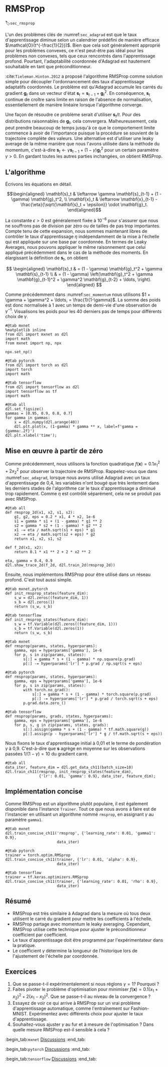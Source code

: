 # RMSProp
:label:`sec_rmsprop` 

 
L'un des problèmes clés de :numref:`sec_adagrad` est que le taux d'apprentissage diminue selon un calendrier prédéfini de manière efficace $\mathcal{O}(t^{-\frac{1}{2}})$. Bien que cela soit généralement approprié pour les problèmes convexes, ce n'est peut-être pas idéal pour les problèmes non convexes, tels que ceux rencontrés dans l'apprentissage profond. Pourtant, l'adaptabilité coordonnée d'Adagrad est hautement souhaitable en tant que préconditionneur.

:cite:`Tieleman.Hinton.2012` a proposé l'algorithme RMSProp comme solution simple pour découpler l'ordonnancement des taux d'apprentissage adaptatifs coordonnés. Le problème est qu'Adagrad accumule les carrés du gradient $\mathbf{g}_t$ dans un vecteur d'état $\mathbf{s}_t = \mathbf{s}_{t-1} + \mathbf{g}_t^2$. En conséquence, $\mathbf{s}_t$ continue de croître sans limite en raison de l'absence de normalisation, essentiellement de manière linéaire lorsque l'algorithme converge.

Une façon de résoudre ce problème serait d'utiliser $\mathbf{s}_t / t$. Pour des distributions raisonnables de $\mathbf{g}_t$, cela convergera. Malheureusement, cela peut prendre beaucoup de temps jusqu'à ce que le comportement limite commence à avoir de l'importance puisque la procédure se souvient de la trajectoire complète des valeurs. Une alternative est d'utiliser une  leaky average de la même manière que nous l'avons utilisée dans la méthode du momentum, c'est-à-dire $\mathbf{s}_t \leftarrow \gamma \mathbf{s}_{t-1} + (1-\gamma) \mathbf{g}_t^2$ pour un certain paramètre $\gamma > 0$. En gardant toutes les autres parties inchangées, on obtient RMSProp.

## L'algorithme

Écrivons les équations en détail.

$$\begin{aligned}
    \mathbf{s}_t & \leftarrow \gamma \mathbf{s}_{t-1} + (1 - \gamma) \mathbf{g}_t^2, \\
    \mathbf{x}_t & \leftarrow \mathbf{x}_{t-1} - \frac{\eta}{\sqrt{\mathbf{s}_t + \epsilon}} \odot \mathbf{g}_t.
\end{aligned}$$

La constante $\epsilon > 0$ est généralement fixée à $10^{-6}$ pour s'assurer que nous ne souffrons pas de division par zéro ou de tailles de pas trop importantes. Compte tenu de cette expansion, nous sommes maintenant libres de contrôler le taux d'apprentissage $\eta$ indépendamment de la mise à l'échelle qui est appliquée sur une base par coordonnée. En termes de Leaky Averages, nous pouvons appliquer le même raisonnement que celui appliqué précédemment dans le cas de la méthode des moments. En élargissant la définition de $\mathbf{s}_t$, on obtient

$$
\begin{aligned}
\mathbf{s}_t & = (1 - \gamma) \mathbf{g}_t^2 + \gamma \mathbf{s}_{t-1} \\
& = (1 - \gamma) \left(\mathbf{g}_t^2 + \gamma \mathbf{g}_{t-1}^2 + \gamma^2 \mathbf{g}_{t-2} + \ldots, \right).
\end{aligned}
$$

Comme précédemment dans :numref:`sec_momentum` nous utilisons $1 + \gamma + \gamma^2 + \ldots, = \frac{1}{1-\gamma}$. La somme des poids est donc normalisée à $1$ avec un temps de demi-vie d'une observation de $\gamma^{-1}$. Visualisons les poids pour les 40 derniers pas de temps pour différents choix de $\gamma$.

```{.python .input}
#@tab mxnet
%matplotlib inline
from d2l import mxnet as d2l
import math
from mxnet import np, npx

npx.set_np()
```

```{.python .input}
#@tab pytorch
from d2l import torch as d2l
import torch
import math
```

```{.python .input}
#@tab tensorflow
from d2l import tensorflow as d2l
import tensorflow as tf
import math
```

```{.python .input}
#@tab all
d2l.set_figsize()
gammas = [0.95, 0.9, 0.8, 0.7]
for gamma in gammas:
    x = d2l.numpy(d2l.arange(40))
    d2l.plt.plot(x, (1-gamma) * gamma ** x, label=f'gamma = {gamma:.2f}')
d2l.plt.xlabel('time');
```

## Mise en œuvre à partir de zéro

Comme précédemment, nous utilisons la fonction quadratique $f(\mathbf{x})=0.1x_1^2+2x_2^2$ pour observer la trajectoire de RMSProp. Rappelez-vous que dans :numref:`sec_adagrad`, lorsque nous avons utilisé Adagrad avec un taux d'apprentissage de 0,4, les variables n'ont bougé que très lentement dans les derniers stades de l'algorithme car le taux d'apprentissage a diminué trop rapidement. Comme $\eta$ est contrôlé séparément, cela ne se produit pas avec RMSProp.

```{.python .input}
#@tab all
def rmsprop_2d(x1, x2, s1, s2):
    g1, g2, eps = 0.2 * x1, 4 * x2, 1e-6
    s1 = gamma * s1 + (1 - gamma) * g1 ** 2
    s2 = gamma * s2 + (1 - gamma) * g2 ** 2
    x1 -= eta / math.sqrt(s1 + eps) * g1
    x2 -= eta / math.sqrt(s2 + eps) * g2
    return x1, x2, s1, s2

def f_2d(x1, x2):
    return 0.1 * x1 ** 2 + 2 * x2 ** 2

eta, gamma = 0.4, 0.9
d2l.show_trace_2d(f_2d, d2l.train_2d(rmsprop_2d))
```

Ensuite, nous implémentons RMSProp pour être utilisé dans un réseau profond. C'est tout aussi simple.

```{.python .input}
#@tab mxnet,pytorch
def init_rmsprop_states(feature_dim):
    s_w = d2l.zeros((feature_dim, 1))
    s_b = d2l.zeros(1)
    return (s_w, s_b)
```

```{.python .input}
#@tab tensorflow
def init_rmsprop_states(feature_dim):
    s_w = tf.Variable(d2l.zeros((feature_dim, 1)))
    s_b = tf.Variable(d2l.zeros(1))
    return (s_w, s_b)
```

```{.python .input}
#@tab mxnet
def rmsprop(params, states, hyperparams):
    gamma, eps = hyperparams['gamma'], 1e-6
    for p, s in zip(params, states):
        s[:] = gamma * s + (1 - gamma) * np.square(p.grad)
        p[:] -= hyperparams['lr'] * p.grad / np.sqrt(s + eps)
```

```{.python .input}
#@tab pytorch
def rmsprop(params, states, hyperparams):
    gamma, eps = hyperparams['gamma'], 1e-6
    for p, s in zip(params, states):
        with torch.no_grad():
            s[:] = gamma * s + (1 - gamma) * torch.square(p.grad)
            p[:] -= hyperparams['lr'] * p.grad / torch.sqrt(s + eps)
        p.grad.data.zero_()
```

```{.python .input}
#@tab tensorflow
def rmsprop(params, grads, states, hyperparams):
    gamma, eps = hyperparams['gamma'], 1e-6
    for p, s, g in zip(params, states, grads):
        s[:].assign(gamma * s + (1 - gamma) * tf.math.square(g))
        p[:].assign(p - hyperparams['lr'] * g / tf.math.sqrt(s + eps))
```

Nous fixons le taux d'apprentissage initial à 0,01 et le terme de pondération $\gamma$ à 0,9. C'est-à-dire que $\mathbf{s}$ agrège en moyenne sur les observations passées $1/(1-\gamma) = 10$ du gradient carré.

```{.python .input}
#@tab all
data_iter, feature_dim = d2l.get_data_ch11(batch_size=10)
d2l.train_ch11(rmsprop, init_rmsprop_states(feature_dim),
               {'lr': 0.01, 'gamma': 0.9}, data_iter, feature_dim);
```

## Implémentation concise

Comme RMSProp est un algorithme plutôt populaire, il est également disponible dans l'instance `Trainer`. Tout ce que nous avons à faire est de l'instancier en utilisant un algorithme nommé `rmsprop`, en assignant $\gamma$ au paramètre `gamma1`.

```{.python .input}
#@tab mxnet
d2l.train_concise_ch11('rmsprop', {'learning_rate': 0.01, 'gamma1': 0.9},
                       data_iter)
```

```{.python .input}
#@tab pytorch
trainer = torch.optim.RMSprop
d2l.train_concise_ch11(trainer, {'lr': 0.01, 'alpha': 0.9},
                       data_iter)
```

```{.python .input}
#@tab tensorflow
trainer = tf.keras.optimizers.RMSprop
d2l.train_concise_ch11(trainer, {'learning_rate': 0.01, 'rho': 0.9},
                       data_iter)
```

## Résumé

* RMSProp est très similaire à Adagrad dans la mesure où tous deux utilisent le carré du gradient pour mettre les coefficients à l'échelle.
* RMSProp partage avec momentum le leaky averaging. Cependant, RMSProp utilise cette technique pour ajuster le préconditionneur coefficient par coefficient.
* Le taux d'apprentissage doit être programmé par l'expérimentateur dans la pratique.
* Le coefficient $\gamma$ détermine la longueur de l'historique lors de l'ajustement de l'échelle par coordonnée.

## Exercices

1. Que se passe-t-il expérimentalement si nous réglons $\gamma = 1$? Pourquoi ?
1. Faites pivoter le problème d'optimisation pour minimiser $f(\mathbf{x}) = 0.1 (x_1 + x_2)^2 + 2 (x_1 - x_2)^2$. Que se passe-t-il au niveau de la convergence ?
1. Essayez de voir ce qui arrive à RMSProp sur un vrai problème d'apprentissage automatique, comme l'entraînement sur Fashion-MNIST. Expérimentez avec différents choix pour ajuster le taux d'apprentissage.
1. Souhaitez-vous ajuster $\gamma$ au fur et à mesure de l'optimisation ? Dans quelle mesure RMSProp est-il sensible à cela ?

:begin_tab:`mxnet`
[Discussions](https://discuss.d2l.ai/t/356)
:end_tab:

:begin_tab:`pytorch`
[Discussions](https://discuss.d2l.ai/t/1074)
:end_tab:

:begin_tab:`tensorflow`
[Discussions](https://discuss.d2l.ai/t/1075)
:end_tab:
